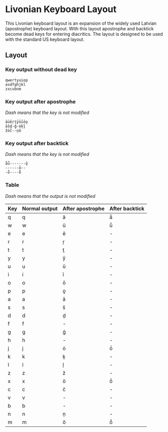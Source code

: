 # Livonian Keyboard Layout
This Livonian keyboard layout is an expansion of the widely used Latvian (apostrophe) keyboard layout. With this layout apostrophe and backtick become dead keys for entering diacritics. The layout is designed to be used with the standard US keyboard layout.


## Layout

### Key output without dead key
    qwertyuiop
    asdfghjkl
    zxcvbnm

### Key output after apostrophe
*Dash means that the key is not modified*

    äüēŗţȳūīōǫ
    āšḑ-ģ-ȯķļ
    žöč--ņõ

### Key output after backtick
*Dash means that the key is not modified*

    ǟǖ-------ǭ
    ------ȱ--
    -ȫ----ȭ

### Table
*Dash means that the output is not modified*

| Key | Normal output | After apostrophe | After backtick |
| --- | --- | --- | --- |
| q | q | ä | ǟ |
| w | w | ü | ǖ |
| e | e | ē | - |
| r | r | ŗ | - |
| t | t | ţ | - |
| y | y | ȳ | - |
| u | u | ū | - |
| i | i | ī | - |
| o | o | ō | - |
| p | p | ǫ | - |
| a | a | ā | - |
| s | s | š | - |
| d | d | ḑ | - |
| f | f | - | - |
| g | g | ģ | - |
| h | h | - | - |
| j | j | ȯ | ȱ |
| k | k | ķ | - |
| l | l | ļ | - |
| z | z | ž | - |
| x | x | ö | ȫ |
| c | c | č | - |
| v | v | - | - |
| b | b | - | - |
| n | n | ņ | - |
| m | m | õ | ȭ |

